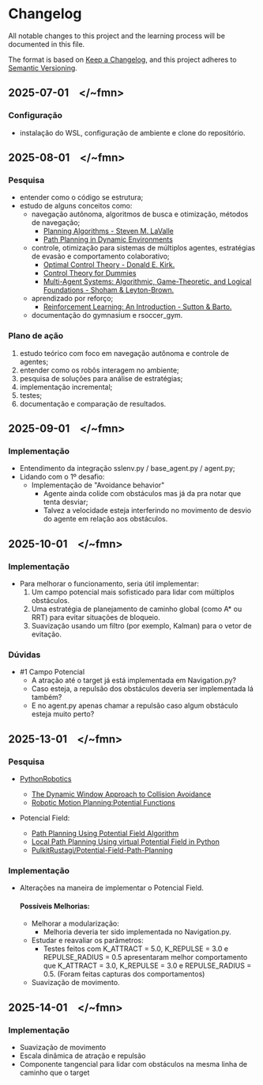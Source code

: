 # Changelog

All notable changes to this project and the learning process will be documented in this file.

The format is based on [Keep a Changelog](https://keepachangelog.com/en/1.1.0/),
and this project adheres to [Semantic Versioning](https://semver.org/spec/v2.0.0.html).

## 2025-07-01 &ensp; \</~fmn>
### Configuração

- instalação do WSL, configuração de ambiente e clone do repositório.

## 2025-08-01 &ensp; \</~fmn>
### Pesquisa

- entender como o código se estrutura; 
- estudo de alguns conceitos como:
    - navegação autônoma, algoritmos de busca e otimização, métodos de navegação;
        - [Planning Algorithms - Steven M. LaValle](https://msl.cs.uiuc.edu/planning/bookbig.pdf)
        - [Path Planning in Dynamic Environments](https://thesai.org/Downloads/Volume5No8/Paper_13-Path_Planning_in_a_Dynamic_Environment.pdf)
    - controle, otimização para sistemas de múltiplos agentes, estratégias de evasão e comportamento colaborativo;
        - [Optimal Control Theory - Donald E. Kirk.](http://e.guigon.free.fr/rsc/book/Kirk04.pdf)
        - [Control Theory for Dummies](https://medium.com/lifeandtech/control-theory-for-dummies-e86155b14aff)
        - [Multi-Agent Systems: Algorithmic, Game-Theoretic, and Logical Foundations - Shoham & Leyton-Brown.](https://www.masfoundations.org/mas.pdf)
    - aprendizado por reforço;
        - [Reinforcement Learning: An Introduction - Sutton & Barto.](https://web.stanford.edu/class/psych209/Readings/SuttonBartoIPRLBook2ndEd.pdf)
    - documentação do gymnasium e rsoccer_gym.
    
### Plano de ação

1. estudo teórico com foco em navegação autônoma e controle de agentes;
2. entender como os robôs interagem no ambiente;
3. pesquisa de soluções para análise de estratégias;
4. implementação incremental;
5. testes;
6. documentação e comparação de resultados.

## 2025-09-01 &ensp; \</~fmn>
### Implementação

- Entendimento da integração sslenv.py / base_agent.py / agent.py;
- Lidando com o 1º desafio:
    - Implementação de "Avoidance behavior"
        - Agente ainda colide com obstáculos mas já da pra notar que tenta desviar;
        - Talvez a velocidade esteja interferindo no movimento de desvio do agente em relação aos obstáculos.

## 2025-10-01 &ensp; \</~fmn>
### Implementação 

- Para melhorar o funcionamento, seria útil implementar:
    1. Um campo potencial mais sofisticado para lidar com múltiplos obstáculos.
    2. Uma estratégia de planejamento de caminho global (como A* ou RRT) para evitar situações de bloqueio.
    3. Suavização usando um filtro (por exemplo, Kalman) para o vetor de evitação.

### Dúvidas

- #1 Campo Potencial
    - A atração até o target já está implementada em Navigation.py?
    - Caso esteja, a repulsão dos obstáculos deveria ser implementada lá também?
    - E no agent.py apenas chamar a repulsão caso algum obstáculo esteja muito perto?

## 2025-13-01 &ensp; \</~fmn>
### Pesquisa
- [PythonRobotics](https://github.com/AtsushiSakai/PythonRobotics?tab=readme-ov-file#path-planning)
    - [The Dynamic Window Approach to Collision Avoidance](https://www.ri.cmu.edu/pub_files/pub1/fox_dieter_1997_1/fox_dieter_1997_1.pdf)
    - [Robotic Motion Planning:Potential Functions](https://www.cs.cmu.edu/~motionplanning/lecture/Chap4-Potential-Field_howie.pdf)

- Potencial Field:
    - [Path Planning Using Potential Field Algorithm](https://medium.com/@rymshasiddiqui/path-planning-using-potential-field-algorithm-a30ad12bdb08)
    - [Local Path Planning Using virtual Potential Field in Python](https://medium.com/nerd-for-tech/local-path-planning-using-virtual-potential-field-in-python-ec0998f490af)
    - [PulkitRustagi/Potential-Field-Path-Planning](https://github.com/PulkitRustagi/Potential-Field-Path-Planning/blob/main/potential_PathPlanning.py)

### Implementação
- Alterações na maneira de implementar o Potencial Field.
    #### Possíveis Melhorias:
    - Melhorar a modularização:
        - Melhoria deveria ter sido implementada no Navigation.py.
    - Estudar e reavaliar os parâmetros:
        - Testes feitos com K_ATTRACT = 5.0, K_REPULSE = 3.0 e REPULSE_RADIUS = 0.5 apresentaram melhor comportamento que K_ATTRACT = 3.0, K_REPULSE = 3.0 e REPULSE_RADIUS = 0.5. (Foram feitas capturas dos comportamentos)
    - Suavização de movimento.

## 2025-14-01 &ensp; \</~fmn>
### Implementação
- Suavização de movimento
- Escala dinâmica de atração e repulsão
- Componente tangencial para lidar com obstáculos na mesma linha de caminho que o target